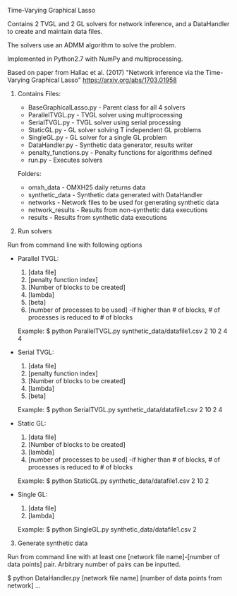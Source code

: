 Time-Varying Graphical Lasso

Contains 2 TVGL and 2 GL solvers for network inference,
and a DataHandler to create and maintain data files.

The solvers use an ADMM algorithm to solve the problem.

Implemented in Python2.7 with NumPy and multiprocessing.

Based on paper from Hallac et al. (2017)
  "Network inference via the Time-Varying Graphical Lasso"
  https://arxiv.org/abs/1703.01958

1. Contains
   Files:
   - BaseGraphicalLasso.py -   Parent class for all 4 solvers
   - ParallelTVGL.py       -   TVGL solver using multiprocessing
   - SerialTVGL.py         -   TVGL solver using serial processing
   - StaticGL.py           -   GL solver solving T independent GL problems
   - SingleGL.py           -   GL solver for a single GL problem
   - DataHandler.py        -   Synthetic data generator, results writer
   - penalty_functions.py  -   Penalty functions for algorithms defined
   - run.py                -   Executes solvers

   Folders:
   - omxh_data             -   OMXH25 daily returns data
   - synthetic_data        -   Synthetic data generated with DataHandler
   - networks              -   Network files to be used for generating synthetic data
   - network_results       -   Results from non-synthetic data executions
   - results               -   Results from synthetic data executions
 		      
2. Run solvers

 Run from command line with following options

 - Parallel TVGL:
    1. [data file]
    2. [penalty function index]
    3. [Number of blocks to be created]
    4. [lambda]
    5. [beta]
    6. [number of processes to be used]
       -if higher than # of blocks, # of processes is reduced to # of blocks

    Example:
       $ python ParallelTVGL.py synthetic_data/datafile1.csv 2 10 2 4 4

 - Serial TVGL:
    1. [data file]
    2. [penalty function index]
    3. [Number of blocks to be created]
    4. [lambda]
    5. [beta]

    Example:
       $ python SerialTVGL.py synthetic_data/datafile1.csv 2 10 2 4

 - Static GL:
    1. [data file]
    2. [Number of blocks to be created]
    3. [lambda]
    4. [number of processes to be used]
       -if higher than # of blocks, # of processes is reduced to # of blocks

    Example:
       $ python StaticGL.py synthetic_data/datafile1.csv 2 10 2

 - Single GL:
    1. [data file]
    2. [lambda]

    Example:
       $ python SingleGL.py synthetic_data/datafile1.csv 2

3. Generate synthetic data

 Run from command line with at least one [network file name]-[number of data points] pair.
 Arbitrary number of pairs can be inputted.

 $ python DataHandler.py [network file name] [number of data points from network] ...

   

